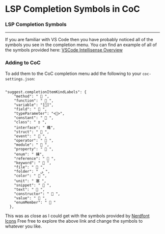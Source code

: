 # LSP Completion Symbols in CoC

### LSP Completion Symbols

---

If you are familiar with VS Code then you have probably noticed all of the symbols you see in the completion menu. You can find an example of all of the symbols provided here: [VSCode Intellisense Overview](https://code.visualstudio.com/docs/editor/intellisense)

### Adding to CoC

To add them to the CoC completion menu add the following to your `coc-settings.json`:

```

"suggest.completionItemKindLabels": {
    "method": "  ",
    "function": "  ",
    "variable": "[]",
    "field": "  ",
    "typeParameter": "<>",
    "constant": "  ",
    "class": " פּ ",
    "interface": " 蘒",
    "struct": "  ",
    "event": "  ",
    "operator": "  ",
    "module": "  ",
    "property": "  ",
    "enum": " 練",
    "reference": "  ",
    "keyword": "  ",
    "file": "  ",
    "folder": " ﱮ ",
    "color": "  ",
    "unit": " 塞 ",
    "snippet": "  ",
    "text": "  ",
    "constructor": "  ",
    "value": "  ",
    "enumMember": "  "
  },

```

This was as close as I could get with the symbols provided by [Nerdfont Icons](https://www.nerdfonts.com/cheat-sheet)
Free free to explore the above link and change the symbols to whatever you like.
